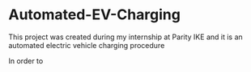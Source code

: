 # Automated-EV-Charging
This project was created during my internship at Parity IKE and it is an automated electric vehicle charging procedure

In order to 
